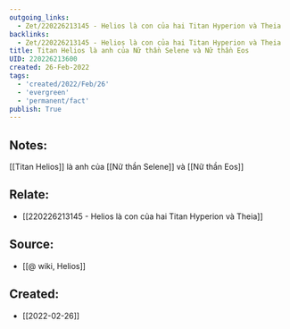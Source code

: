 ```yaml
---
outgoing_links:
  - Zet/220226213145 - Helios là con của hai Titan Hyperion và Theia
backlinks:
  - Zet/220226213145 - Helios là con của hai Titan Hyperion và Theia
title: Titan Helios là anh của Nữ thần Selene và Nữ thần Eos
UID: 220226213600
created: 26-Feb-2022
tags:
  - 'created/2022/Feb/26'
  - 'evergreen'
  - 'permanent/fact'
publish: True
---
```

## Notes:
[[Titan Helios]] là anh của [[Nữ thần Selene]] và [[Nữ thần Eos]]

## Relate:
- [[220226213145 - Helios là con của hai Titan Hyperion và Theia]]

## Source:
- [[@ wiki, Helios]]




## Created:
- [[2022-02-26]]
